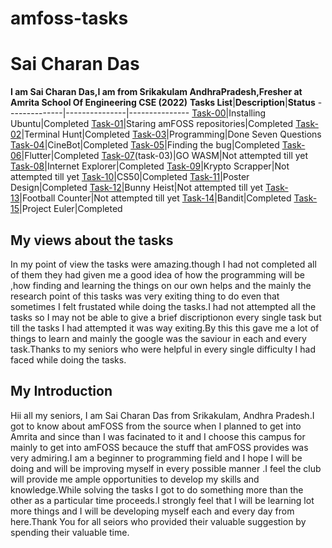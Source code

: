 # amfoss-tasks

# Sai Charan Das
**I am Sai Charan Das,I am from Srikakulam AndhraPradesh,Fresher at Amrita School Of Engineering CSE (2022)**
**Tasks List**|**Description**|**Status**
--------------|---------------|---------------
[Task-00](task-00)|Installing Ubuntu|Completed
[Task-01](task-01)|Staring amFOSS repositories|Completed
[Task-02](task-02)|Terminal Hunt|Completed
[Task-03](task-03)|Programming|Done Seven Questions
[Task-04](task-04)|CineBot|Completed
[Task-05](task-05)|Finding the bug|Completed
[Task-06](task-06)|Flutter|Completed
[Task-07](task-07)(task-03)|GO WASM|Not attempted till yet
[Task-08](task-08)|Internet Explorer|Completed
[Task-09](task-09)|Krypto Scrapper|Not attempted till yet
[Task-10](task-10)|CS50|Completed
[Task-11](task-11)|Poster Design|Completed
[Task-12](task-12)|Bunny Heist|Not attempted till yet
[Task-13](task-13)|Football Counter|Not attempted till yet
[Task-14](task-14)|Bandit|Completed
[Task-15](task-15)|Project Euler|Completed
## My views about the tasks
In my point of view the tasks were amazing.though I had not completed all of them they had given me a good idea of how the programming will be ,how finding and learning the things on our own helps and the mainly the research point of this tasks was very exiting thing to do even that sometimes I felt frustated while doing the tasks.I had not attempted all the tasks so I may not be able to give a brief discriptionon every single task but till the tasks I had attempted it was way exiting.By this this gave me a lot of things to learn and mainly the google was the saviour in each and every task.Thanks to my seniors who were helpful in every single difficulty I had faced while doing the tasks.
## My Introduction
Hii all my seniors, I am Sai Charan Das from Srikakulam, Andhra Pradesh.I got to know about amFOSS from the source when I planned to get into Amrita and since than I was facinated to it and I choose this campus for mainly to get into amFOSS becauce the stuff that amFOSS provides was very admiring.I am a beginner to programming field and I hope I will be doing and will be improving myself in every possible manner .I feel the club will provide me ample opportunities to develop my skills and knowledge.While solving the tasks I got to do something more than the other as a particular time proceeds.I  strongly feel that I will be learning lot more things and I will be developing myself each and every day from here.Thank You for all seiors who provided their valuable suggestion by spending their valuable time.
